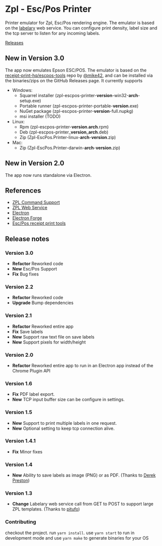 # Zpl - Esc/Pos Printer

Printer emulator for Zpl, Esc/Pos rendering engine. The emulator is based on the [labelary](http://labelary.com/service.html) web service.
You can configure print density, label size and the tcp server to listen for any incoming labels.

[Releases](https://github.com/erikn69/ZplEscPrinter/releases/latest)

## New in Version 3.0

The app now emulates Epson ESC/POS. The emulator is based on the [receipt-print-hq/escpos-tools](https://github.com/receipt-print-hq/escpos-tools/blob/master/esc2html.php) repo by [@mike42](https://github.com/mike42), and can be installed via the binaries/zips on the GitHub Releases page. It currently supports

* Windows:
  * Squarrel installer (zpl-escpos-printer-**version**-win32-**arch**-setup.exe)
  * Portable runner (zpl-escpos-printer-portable-**version**.exe)
  * NuGet package (zpl-escpos-printer-**version**-full.nupkg)
  * msi installer (TODO)
* Linux:
  * Rpm (zpl-escpos-printer-**version**.**arch**.rpm)
  * Deb (zpl-escpos-printer\_**version**\_**arch**.deb)
  * Zip (Zpl-EscPos.Printer-linux-**arch**-**version**.zip)
* Mac:
  * Zip (Zpl-EscPos.Printer-darwin-**arch**-**version**.zip)

## New in Version 2.0

The app now runs standalone via Electron.

## References
* [ZPL Command Support](http://labelary.com/docs.html)
* [ZPL Web Service](http://labelary.com/service.html)
* [Electron](https://www.electronjs.org)
* [Electron Forge](https://www.electronforge.io)
* [Esc/Pos receipt print tools](https://github.com/receipt-print-hq/escpos-tools)

## Release notes

### Version 3.0
* **Refactor** Reworked code
* **New** Esc/Pos Support
* **Fix** Bug fixes

### Version 2.2
* **Refactor** Reworked code
* **Upgrade** Bump dependencies

### Version 2.1
* **Refactor** Reworked entire app
* **Fix** Save labels
* **New** Support raw text file on save labels
* **New** Support pixels for width/height

### Version 2.0
* **Refactor** Reworked entire app to run in an Electron app instead of the Chrome Plugin API

### Version 1.6
* **Fix** PDF label export.
* **New** TCP input buffer size can be configure in settings.

### Version 1.5

* **New** Support to print multiple labels in one request.
* **New** Optional setting to keep tcp connection alive.

### Version 1.4.1

* **Fix** Minor fixes

### Version 1.4

* **New** Ability to save labels as image (PNG) or as PDF. (Thanks to [Derek Preston](https://plus.google.com/116997222122087717848/posts))

### Version 1.3

* **Change** Labelary web service call from GET to POST to support large ZPL templates. (Thanks to [pitufo](https://github.com/sbinkert/ZplPrinter/issues/1))

### Contributing

checkout the project. run `yarn install`. use `yarn start` to run in development mode and use `yarn make` to generate binaries for your OS

